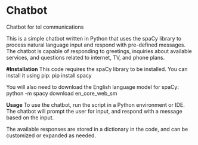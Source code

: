 # Chatbot
Chatbot for tel communications 

This is a simple chatbot written in Python that uses the spaCy library to process natural language input and respond with pre-defined messages. The chatbot is capable of responding to greetings, inquiries about available services, and questions related to internet, TV, and phone plans.

**#Installation**
This code requires the spaCy library to be installed. You can install it using pip:
pip install spacy

You will also need to download the English language model for spaCy:
python -m spacy download en_core_web_sm


**Usage**
To use the chatbot, run the script in a Python environment or IDE. The chatbot will prompt the user for input, and respond with a message based on the input.

The available responses are stored in a dictionary in the code, and can be customized or expanded as needed.





